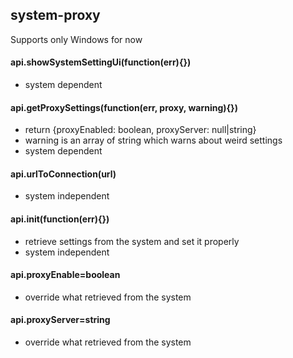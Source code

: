## system-proxy
Supports only Windows for now

#### api.showSystemSettingUi(function(err){})
- system dependent

#### api.getProxySettings(function(err, proxy, warning){})
- return {proxyEnabled: boolean, proxyServer: null|string}
- warning is an array of string which warns about weird settings
- system dependent

#### api.urlToConnection(url)
- system independent

#### api.init(function(err){})
- retrieve settings from the system and set it properly
- system independent

#### api.proxyEnable=boolean
- override what retrieved from the system

#### api.proxyServer=string
- override what retrieved from the system